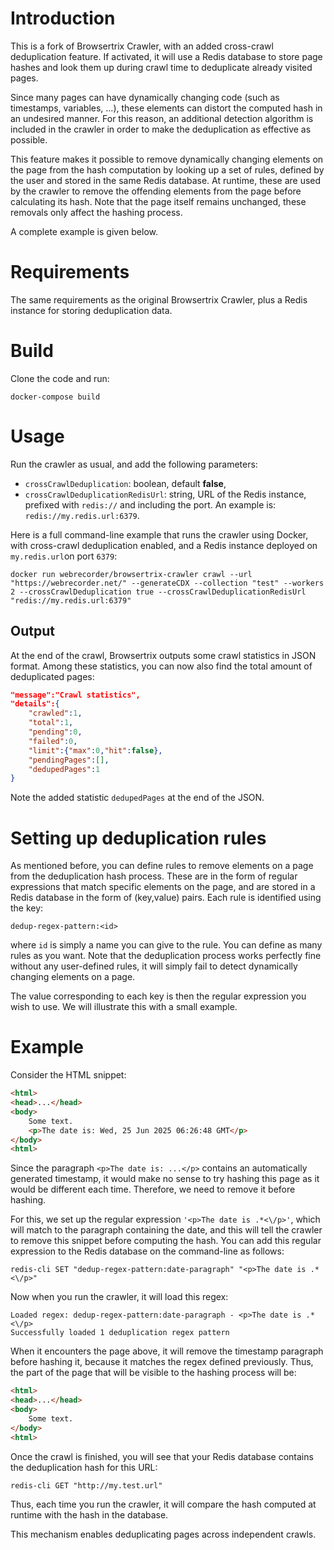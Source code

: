 # Introduction
This is a fork of Browsertrix Crawler, with an added cross-crawl deduplication feature. If activated, it will use a Redis database to store page hashes and look them up during crawl time to deduplicate already visited pages.

Since many pages can have dynamically changing code (such as timestamps, variables, ...), these elements can distort the computed hash in an undesired manner. For this reason, an additional detection algorithm is included in the crawler in order to make the deduplication as effective as possible.

This feature makes it possible to remove dynamically changing elements on the page from the hash computation by looking up a set of rules, defined by the user and stored in the same Redis database. At runtime, these are used by the crawler to remove the offending elements from the page before calculating its hash. Note that the page itself remains unchanged, these removals only affect the hashing process.

A complete example is given below.

# Requirements

The same requirements as the original Browsertrix Crawler, plus a Redis instance for storing deduplication data.

# Build

Clone the code and run:

    docker-compose build

# Usage

Run the crawler as usual, and add the following parameters:

  - `crossCrawlDeduplication`: boolean, default **false**,
  - `crossCrawlDeduplicationRedisUrl`: string, URL of the Redis instance, prefixed with `redis://` and including the port. An example is: `redis://my.redis.url:6379`.

Here is a full command-line example that runs the crawler using Docker, with cross-crawl deduplication enabled, and a Redis instance deployed on `my.redis.url`on port `6379`:

    docker run webrecorder/browsertrix-crawler crawl --url "https://webrecorder.net/" --generateCDX --collection "test" --workers 2 --crossCrawlDeduplication true --crossCrawlDeduplicationRedisUrl "redis://my.redis.url:6379"


## Output

At the end of the crawl, Browsertrix outputs some crawl statistics in JSON format. Among these statistics, you can now also find the total amount of deduplicated pages:

```json
"message":"Crawl statistics",
"details":{
	"crawled":1,
	"total":1,
	"pending":0,
	"failed":0,
	"limit":{"max":0,"hit":false},
	"pendingPages":[],
	"dedupedPages":1
}
```

Note the added statistic `dedupedPages` at the end of the JSON.

# Setting up deduplication rules

As mentioned before, you can define rules to remove elements on a page from the deduplication hash process. These are in the form of regular expressions that match specific elements on the page, and are stored in a Redis database in the form of (key,value) pairs. Each rule is identified using the key:

    dedup-regex-pattern:<id>

where `id` is simply a name you can give to the rule. You can define as many rules as you want. Note that the deduplication process works perfectly fine without any user-defined rules, it will simply fail to detect dynamically changing elements on a page.

The value corresponding to each key is then the regular expression you wish to use. We will illustrate this with a small example.

# Example

Consider the HTML snippet:

```html
<html>
<head>...</head>
<body>
	Some text.
	<p>The date is: Wed, 25 Jun 2025 06:26:48 GMT</p>
</body>
<html>
```

Since the paragraph `<p>The date is: ...</p>` contains an automatically generated timestamp, it would make no sense to try hashing this page as it would be different each time. Therefore, we need to remove it before hashing.

For this, we set up the regular expression `'<p>The date is .*<\/p>'`, which will match to the paragraph containing the date, and this will tell the crawler to remove this snippet before computing the hash. You can add this regular expression to the Redis database on the command-line as follows:

    redis-cli SET "dedup-regex-pattern:date-paragraph" "<p>The date is .*<\/p>"

Now when you run the crawler, it will load this regex:

    Loaded regex: dedup-regex-pattern:date-paragraph - <p>The date is .*<\/p>
    Successfully loaded 1 deduplication regex pattern

When it encounters the page above, it will remove the timestamp paragraph before hashing it, because it matches the regex defined previously. Thus, the part of the page that will be visible to the hashing process will be:

```html
<html>
<head>...</head>
<body>
	Some text.
</body>
<html>
```

Once the crawl is finished, you will see that your Redis database contains the deduplication hash for this URL:

    redis-cli GET "http://my.test.url"

Thus, each time you run the crawler, it will compare the hash computed at runtime with the hash in the database. 

This mechanism enables deduplicating pages across independent crawls.

